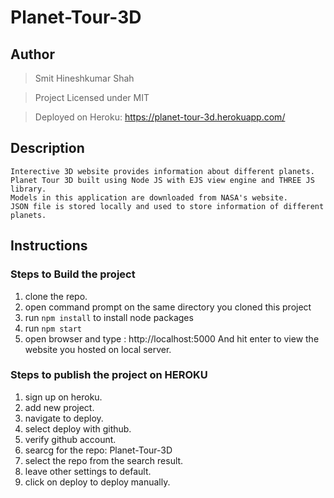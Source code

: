 # Planet-Tour-3D
## Author
> Smit Hineshkumar Shah

> Project Licensed under MIT 

> Deployed on Heroku: https://planet-tour-3d.herokuapp.com/ 


## Description
    Interective 3D website provides information about different planets.
    Planet Tour 3D built using Node JS with EJS view engine and THREE JS library.
    Models in this application are downloaded from NASA's website.
    JSON file is stored locally and used to store information of different planets.


## Instructions
### Steps to Build the project
  1) clone the repo.
  2) open command prompt on the same directory you cloned this project
  3) run ```npm install``` to install node packages
  4) run ```npm start```
  5) open browser and type : http://localhost:5000 And hit enter to view the website you hosted on local server.

### Steps to publish the project on HEROKU
  1) sign up on heroku.
  2) add new project.
  3) navigate to deploy.
  4) select deploy with github.
  5) verify github account.
  6) searcg for the repo: Planet-Tour-3D
  7) select the repo from the search result.
  8) leave other settings to default.
  9) click on deploy to deploy manually. 
  
